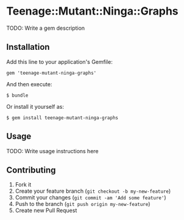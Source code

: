 # Teenage::Mutant::Ninga::Graphs

TODO: Write a gem description

## Installation

Add this line to your application's Gemfile:

    gem 'teenage-mutant-ninga-graphs'

And then execute:

    $ bundle

Or install it yourself as:

    $ gem install teenage-mutant-ninga-graphs

## Usage

TODO: Write usage instructions here

## Contributing

1. Fork it
2. Create your feature branch (`git checkout -b my-new-feature`)
3. Commit your changes (`git commit -am 'Add some feature'`)
4. Push to the branch (`git push origin my-new-feature`)
5. Create new Pull Request
